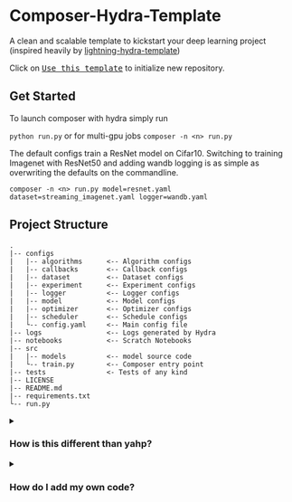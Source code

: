 # Composer-Hydra-Template

A clean and scalable template to kickstart your deep learning project (inspired heavily by [lightning-hydra-template](https://github.com/ashleve/lightning-hydra-template))

Click on [<kbd>Use this template</kbd>](https://github.com/codestar12/composer-hydra-template/generate) to initialize new repository.

## Get Started

To launch composer with hydra simply run 

`python run.py` or for multi-gpu jobs `composer -n <n> run.py`

The default configs train a ResNet model on Cifar10. Switching to training Imagenet with ResNet50 and adding wandb logging is as simple as overwriting the defaults on the commandline.

`composer -n <n> run.py model=resnet.yaml dataset=streaming_imagenet.yaml logger=wandb.yaml`

## Project Structure

```
.
|-- configs
|   |-- algorithms      <-- Algorithm configs
|   |-- callbacks       <-- Callback configs
|   |-- dataset         <-- Dataset configs
|   |-- experiment      <-- Experiment configs
|   |-- logger          <-- Logger configs
|   |-- model           <-- Model configs
|   |-- optimizer       <-- Optimizer configs
|   |-- scheduler       <-- Schedule configs
|   └-- config.yaml     <-- Main config file
|-- logs                <-- Logs generated by Hydra
|-- notebooks           <-- Scratch Notebooks
|-- src
|   |-- models          <-- model source code
|   └-- train.py        <-- Composer entry point
|-- tests               <- Tests of any kind
|-- LICENSE
|-- README.md
|-- requirements.txt
└-- run.py
```
<details>
    <summary><h3>How is this different than yahp?</h3></summary>

Yahp also uses yaml and configures objects for train. The difference is that code **doesn't** have to be added to the composer/yahp registery to be used with composer. Lets compare the yahp and hydra configs to see the difference dding algorithms in the yaph based mild ResNet recipe.

Yahp:
```yaml
algorithms:
  blurpool:                                      # <-- names are specific keys which need to match a yahp intializer the yahp registery
    blur_first: true
    min_channels: 16
    replace_convs: true
    replace_maxpools: true
  channels_last: {}
  ema:
    half_life: 100ba
    train_with_ema_weights: false
    update_interval: 20ba
  label_smoothing:
    smoothing: 0.08
  progressive_resizing:
    delay_fraction: 0.4
    finetune_fraction: 0.2
    initial_scale: 0.5
    mode: resize
    resize_targets: false
    size_increment: 4
```


Hydra:
```yaml
algorithms:
  blurpool:                                     # <-- names don't need to match but can be referenced
    _target_: composer.algorithms.BlurPool      # <-- objects are initialled by the import target provided to the _target_:
    blur_first: true                            # <-- any kwargs in composer.algorithms.BlurPool will can be filled
    min_channels: 16
    replace_convs: true
    replace_maxpools: true
  channels_last:
    _target_: composer.algorithms.ChannelsLast
  label_smoothing:
    _target_: composer.algorithms.LabelSmoothing
    smoothing: 0.1
  ema:
    _target_: composer.algorithms.EMA
    half_life: 100ba
    train_with_ema_weights: false
    update_interval: 20ba
  progressive_resizing:
    _target_: composer.algorithms.ProgressiveResizing
    delay_fraction: 0.4
    finetune_fraction: 0.2
    initial_scale: 0.5
    mode: resize
    resize_targets: false
    size_increment: 4
```

</details>

<details>
    <summary><h3>How do I add my own code?</h3></summary>

### 1) Write the code in src (An example is provided in `src/models/resnet9.py`)

```python
# adapted from https://raw.githubusercontent.com/matthias-wright/cifar10-resnet/master/model.py
# under the MIT license
class ResNet9(nn.Module):
    """A 9-layer residual network, excluding BatchNorms and activation functions, as
    described in this blog post: https://myrtle.ai/learn/how-to-train-your-
    resnet-4-architecture/

    Args:
        num_classes: number of classes for the final classifier layer
        residual_factory: a callable that returns a residual block;
            defaults to the original ResNet9 residual block, but can be
            used to specify a custom one
    """

    def __init__(self, num_classes: int, residual_factory: Optional[Callable] = None):
        super().__init__()
        residual_factory = residual_factory or _ResidualBlock

        self.body = nn.Sequential(
            nn.Conv2d(in_channels=3,
                    out_channels=64,
                    kernel_size=3,
                    stride=1,
                    padding=1,
                    bias=False),
            nn.BatchNorm2d(num_features=64, momentum=0.9),
            nn.ReLU(),
            nn.Conv2d(in_channels=64,
                    out_channels=128,
                    kernel_size=3,
                    stride=1,
                    padding=1,
                    bias=False),
            nn.BatchNorm2d(num_features=128, momentum=0.9),
            nn.ReLU(),
            nn.MaxPool2d(kernel_size=2, stride=2),
            # residual_factory(in_channels=128,
            _ResidualBlock(in_channels=128,
                        out_channels=128,
                        kernel_size=3,
                        stride=1,
                        padding=1),
            nn.Conv2d(in_channels=128,
                    out_channels=256,
                    kernel_size=3,
                    stride=1,
                    padding=1,
                    bias=False),
            nn.BatchNorm2d(num_features=256, momentum=0.9),
            nn.ReLU(),
            nn.MaxPool2d(kernel_size=2, stride=2),
            nn.Conv2d(in_channels=256,
                    out_channels=256,
                    kernel_size=3,
                    stride=1,
                    padding=1,
                    bias=False),
            nn.BatchNorm2d(num_features=256, momentum=0.9),
            nn.ReLU(),
            nn.MaxPool2d(kernel_size=2, stride=2),
            residual_factory(in_channels=256,
                            out_channels=256,
                            kernel_size=3,
                            stride=1,
                            padding=1),
            nn.MaxPool2d(kernel_size=2, stride=2),
        )

        self.fc = nn.Linear(in_features=1024, out_features=num_classes, bias=True)

    def forward(self, x: torch.Tensor):  # type: ignore
        out = self.body(x)
        out = out.reshape(-1, out.shape[1] * out.shape[2] * out.shape[3])
        out = self.fc(out)
        return out
```


### 2) Write a config in the matching directory in `configs/`

Here we load an instance of our custom pytorch ResNet9 model and pass it as an argument to the ComposerClassifier constructor. That's it!

```yaml
_target_: composer.models.ComposerClassifier    # <-- composer model wrapper
module:
  _target_: src.models.resnet9.ResNet9          # <-- local path to your code
  num_classes: 10
```
</details>

## 
